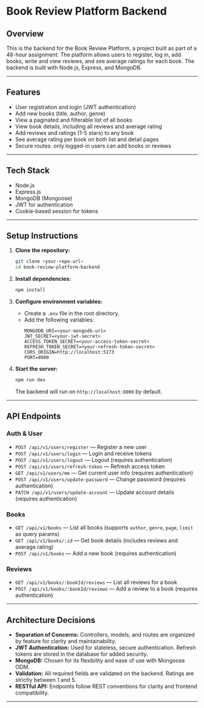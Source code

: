 # Book Review Platform Backend

## Overview

This is the backend for the Book Review Platform, a project built as part of a 48-hour assignment. The platform allows users to register, log in, add books, write and view reviews, and see average ratings for each book. The backend is built with Node.js, Express, and MongoDB.

---

## Features

- User registration and login (JWT authentication)
- Add new books (title, author, genre)
- View a paginated and filterable list of all books
- View book details, including all reviews and average rating
- Add reviews and ratings (1-5 stars) to any book
- See average rating per book on both list and detail pages
- Secure routes: only logged-in users can add books or reviews

---

## Tech Stack

- Node.js
- Express.js
- MongoDB (Mongoose)
- JWT for authentication
- Cookie-based session for tokens

---

## Setup Instructions

1. **Clone the repository:**
   ```bash
   git clone <your-repo-url>
   cd book-review-platform-backend
   ```

2. **Install dependencies:**
   ```bash
   npm install
   ```

3. **Configure environment variables:**
   - Create a `.env` file in the root directory.
   - Add the following variables:
     ```env
     MONGODB_URI=<your-mongodb-uri>
     JWT_SECRET=<your-jwt-secret>
     ACCESS_TOKEN_SECRET=<your-access-token-secret>
     REFRESH_TOKEN_SECRET=<your-refresh-token-secret>
     CORS_ORIGIN=http://localhost:5173
     PORT=8000
     ```

4. **Start the server:**
   ```bash
   npm run dev
   ```
   The backend will run on `http://localhost:8000` by default.

---

## API Endpoints

### Auth & User
- `POST /api/v1/users/register` — Register a new user
- `POST /api/v1/users/login` — Login and receive tokens
- `POST /api/v1/users/logout` — Logout (requires authentication)
- `POST /api/v1/users/refresh-token` — Refresh access token
- `GET /api/v1/users/me` — Get current user info (requires authentication)
- `POST /api/v1/users/update-password` — Change password (requires authentication)
- `PATCH /api/v1/users/update-account` — Update account details (requires authentication)

### Books
- `GET /api/v1/books` — List all books (supports `author`, `genre`, `page`, `limit` as query params)
- `GET /api/v1/books/:id` — Get book details (includes reviews and average rating)
- `POST /api/v1/books` — Add a new book (requires authentication)

### Reviews
- `GET /api/v1/books/:bookId/reviews` — List all reviews for a book
- `POST /api/v1/books/:bookId/reviews` — Add a review to a book (requires authentication)

---

## Architecture Decisions

- **Separation of Concerns:** Controllers, models, and routes are organized by feature for clarity and maintainability.
- **JWT Authentication:** Used for stateless, secure authentication. Refresh tokens are stored in the database for added security.
- **MongoDB:** Chosen for its flexibility and ease of use with Mongoose ODM.
- **Validation:** All required fields are validated on the backend. Ratings are strictly between 1 and 5.
- **RESTful API:** Endpoints follow REST conventions for clarity and frontend compatibility.

---

